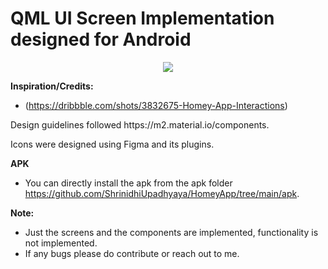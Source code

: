 # **QML UI Screen Implementation designed for Android**

<p align="center">
<img src="https://github.com/ShrinidhiUpadhyaya/HomeyApp/blob/main/screenVideo.gif" />
</p>

**Inspiration/Credits:**
* (https://dribbble.com/shots/3832675-Homey-App-Interactions)

<p>
Design guidelines followed https://m2.material.io/components.
</p>

<p>
Icons were designed using Figma and its plugins.
</p>

**APK**
* You can directly install the apk from the apk folder https://github.com/ShrinidhiUpadhyaya/HomeyApp/tree/main/apk.

**Note:**
* Just the screens and the components are implemented, functionality is not implemented.
* If any bugs please do contribute or reach out to me.


